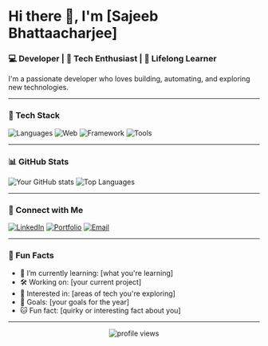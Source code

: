 <!-- GitHub Profile README Template -->

# Hi there 👋, I'm [Sajeeb Bhattaacharjee]

### 💻 Developer | 🚀 Tech Enthusiast | 🌱 Lifelong Learner

I'm a passionate developer who loves building, automating, and exploring new technologies.

---

### 🧰 Tech Stack
![Languages](https://img.shields.io/badge/Code-Python-informational?style=flat&logo=python&logoColor=white&color=blue)
![Web](https://img.shields.io/badge/Web-HTML5/CSS/JS-informational?style=flat&logo=javascript&logoColor=white&color=blue)
![Framework](https://img.shields.io/badge/Framework-React-informational?style=flat&logo=react&logoColor=white&color=blue)
![Tools](https://img.shields.io/badge/Tools-Git/GitHub-informational?style=flat&logo=github&logoColor=white&color=blue)

---

### 📊 GitHub Stats

![Your GitHub stats](https://github-readme-stats.vercel.app/api?username=yourusername&show_icons=true&theme=github_dark)
![Top Languages](https://github-readme-stats.vercel.app/api/top-langs/?username=yourusername&layout=compact&theme=github_dark)

---

### 🔗 Connect with Me

[![LinkedIn](https://img.shields.io/badge/LinkedIn-Connect-blue?style=flat&logo=linkedin)](https://linkedin.com/in/yourprofile)
[![Portfolio](https://img.shields.io/badge/Portfolio-Visit-informational?style=flat&logo=google-chrome)](https://yourportfolio.com)
[![Email](https://img.shields.io/badge/Email-Mail-informational?style=flat&logo=gmail)](mailto:youremail@example.com)

---

### 📌 Fun Facts

- 🌱 I’m currently learning: [what you're learning]
- 🛠️ Working on: [your current project]
- 🧠 Interested in: [areas of tech you're exploring]
- 🎯 Goals: [your goals for the year]
- 🐱 Fun fact: [quirky or interesting fact about you]

---

<!-- Optional visitor badge -->
<p align="center">
  <img src="https://komarev.com/ghpvc/?username=yourusername&label=Profile+Views&color=blue&style=flat" alt="profile views"/>
</p>
